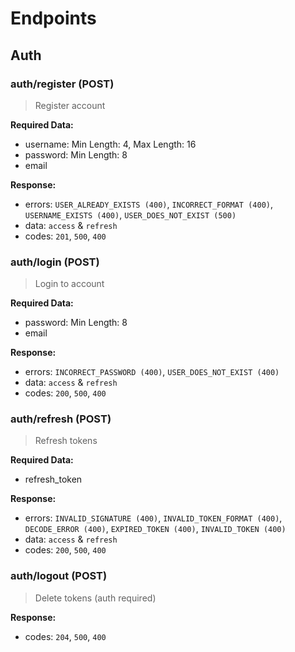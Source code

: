# Endpoints

## Auth

### auth/register (POST)

> Register account

**Required Data:**

- username: Min Length: 4, Max Length: 16
- password: Min Length: 8
- email

**Response:**

- errors: `USER_ALREADY_EXISTS (400)`, `INCORRECT_FORMAT (400)`, `USERNAME_EXISTS (400)`, `USER_DOES_NOT_EXIST (500)`
- data: `access` & `refresh`
- codes: `201`, `500`, `400`

### auth/login (POST)

> Login to account

**Required Data:**

- password: Min Length: 8
- email

**Response:**

- errors: `INCORRECT_PASSWORD (400)`, `USER_DOES_NOT_EXIST (400)`
- data: `access` & `refresh`
- codes: `200`, `500`, `400`

### auth/refresh (POST)

> Refresh tokens

**Required Data:**

- refresh_token

**Response:**

- errors: `INVALID_SIGNATURE (400)`, `INVALID_TOKEN_FORMAT (400)`, `DECODE_ERROR (400)`, `EXPIRED_TOKEN (400)`, `INVALID_TOKEN (400)`
- data: `access` & `refresh`
- codes: `200`, `500`, `400`

### auth/logout (POST)

> Delete tokens (auth required)

**Response:**

- codes: `204`, `500`, `400`
